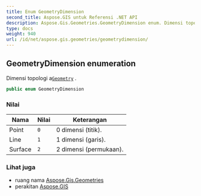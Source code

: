 ```yaml
---
title: Enum GeometryDimension
second_title: Aspose.GIS untuk Referensi .NET API
description: Aspose.Gis.Geometries.GeometryDimension enum. Dimensi topologi aGeometry .
type: docs
weight: 940
url: /id/net/aspose.gis.geometries/geometrydimension/
---
```

## GeometryDimension enumeration

Dimensi topologi a[`Geometry`](../geometry/) .

```csharp
public enum GeometryDimension
```

### Nilai

| Nama | Nilai | Keterangan |
| --- | --- | --- |
| Point | `0` | 0 dimensi (titik). |
| Line | `1` | 1 dimensi (garis). |
| Surface | `2` | 2 dimensi (permukaan). |

### Lihat juga

* ruang nama [Aspose.Gis.Geometries](../../aspose.gis.geometries/)
* perakitan [Aspose.GIS](../../)



